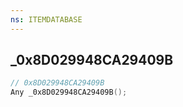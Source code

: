 ```yaml
---
ns: ITEMDATABASE
---
```

## _0x8D029948CA29409B

```c
// 0x8D029948CA29409B
Any _0x8D029948CA29409B();
```

